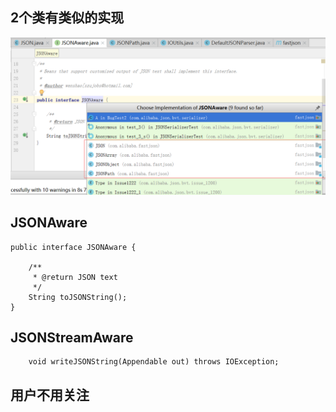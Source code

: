## 2个类有类似的实现

![](pic/4.png)

##  JSONAware

```
public interface JSONAware {

    /**
     * @return JSON text
     */
    String toJSONString();
}
```



##  JSONStreamAware

```
    void writeJSONString(Appendable out) throws IOException;

```


##  用户不用关注